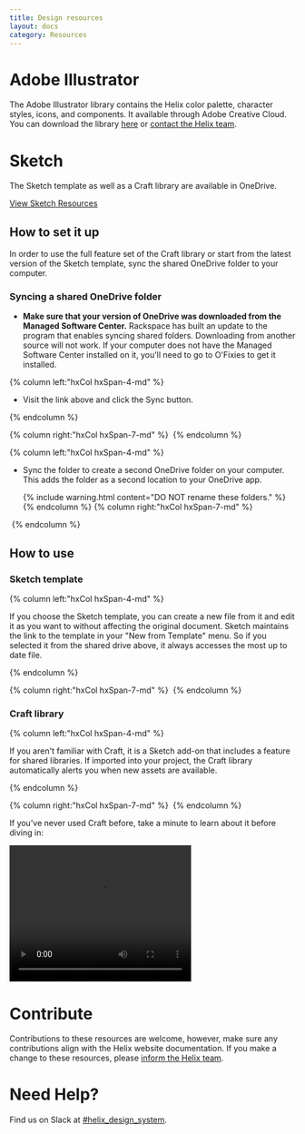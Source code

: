 ```yaml
---
title: Design resources
layout: docs
category: Resources
---
```


# Adobe Illustrator

The Adobe Illustrator library contains the Helix color palette, character
styles, icons, and components. It available through Adobe Creative Cloud. You can download the library [here](https://assets.adobe.com/link/e4a1e938-87a4-40e4-734d-d41c93f448ed)
or <a href="mailto:Helix.designsystem@rackspace.com">contact the Helix team</a>.

# Sketch

The Sketch template as well as a Craft library are available in OneDrive.

<a class="ui button ds-btn-med" href="https://raxglobal.sharepoint.com/sites/REDFiles/_layouts/15/guestaccess.aspx?guestaccesstoken=Z4htsZ9Wnj3O5tA%2f93Qd7r3Zd0%2bCp4huq0BfnXWChBk%3d&docid=2_182c0b922d5cc46a0b1be792f246623df&rev=1">View Sketch Resources</a>

## How to set it up

In order to use the full feature set of the Craft library or start from the
latest version of the Sketch template, sync the shared
OneDrive folder to your computer.

### Syncing a shared OneDrive folder

-   **Make sure that your version of OneDrive was downloaded from the Managed
Software Center.** Rackspace has built an update to the program that enables  syncing shared folders. Downloading from another source will not
work. If your computer does not have the Managed Software Center installed on
it, you'll need to go to O'Fixies to get it installed.

<div class="hxRow" markdown="1">
{% column left:"hxCol hxSpan-4-md" %}

-   Visit the link above and click the Sync button.

{% endcolumn %}

{% column right:"hxCol hxSpan-7-md" %}
<embed src="http://screenshots1234.s3.amazonaws.com/ybRVG6nQomLK085XPQRCjhAWmUzBz8Vtru.png"/>
{% endcolumn %}
</div>

<div class="hxRow" markdown="1">
{% column left:"hxCol hxSpan-4-md" %}

-   Sync the folder to create a second OneDrive folder on your computer.
    This adds the folder as a second location to your OneDrive app.

    {% include warning.html content="DO NOT rename these folders." %}
{% endcolumn %}
{% column right:"hxCol hxSpan-7-md" %}
<embed src="http://design.rax.io/wp-content/uploads/2016/11/m9A3HvMcm91MlitWqEa1SrO4OZBmpVb8Rt.png"/>
{% endcolumn %}
</div>

## How to use

### Sketch template

<div class="hxRow"  markdown="1">
{% column left:"hxCol hxSpan-4-md" %}

If you choose the Sketch template, you can create a new file from it and edit it
as you want to without affecting the original document. Sketch maintains the link
to the template in your "New from Template" menu. So if you selected it from
the shared drive above, it always accesses the most up to date file.

{% endcolumn %}

{% column right:"hxCol hxSpan-7-md" %}
<embed src="http://design.rax.io/wp-content/uploads/2016/08/Design-System-Sketch-2.png"/>
{% endcolumn %}
</div>

### Craft library

<div class="hxRow"  markdown="1">
{% column left:"hxCol hxSpan-4-md" %}

If you aren't familiar with Craft, it is a Sketch add-on that includes a
feature for shared libraries. If imported into your project, the Craft library
automatically alerts you when new assets are available.

{% endcolumn %}

{% column right:"hxCol hxSpan-7-md" %}
<embed src="http://design.rax.io/wp-content/uploads/2016/08/Design-System-Sketch-3.png"/>
{% endcolumn %}
</div>

If you've never used Craft before, take a minute to learn about
it before diving in:
<div class="ui centered image">
  <video class="ui large image" width="320" height="240" controls>
    <source src="https://embedwistia-a.akamaihd.net/deliveries/c345d47ef9dab80cdc0325558e0e9d3370602d1e/file.mp4" type="video/mp4">
    Your browser does not support the video tag.
  </video>
</div>

# Contribute

Contributions to these resources are welcome, however, make sure any
contributions align with the Helix website documentation. If you make a change
to these resources, please
<a href="mailto:Helix.designsystem@rackspace.com">inform the Helix team</a>.

# Need Help?

Find us on Slack at
[#helix_design_system](https://rackspace.slack.com/messages/helix_design_system/).
